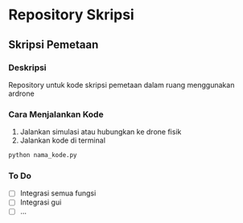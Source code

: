 # Repository Skripsi 

## Skripsi Pemetaan

### Deskripsi

Repository untuk kode skripsi pemetaan dalam ruang menggunakan ardrone

### Cara Menjalankan Kode

1. Jalankan simulasi atau hubungkan ke drone fisik
2. Jalankan kode di terminal

```bash
python nama_kode.py
```

### To Do

- [ ] Integrasi semua fungsi
- [ ] Integrasi gui
- [ ] ...